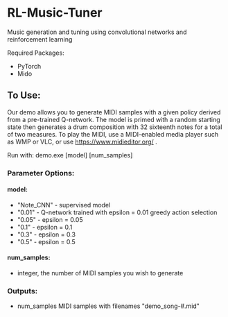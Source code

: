 # RL-Music-Tuner
Music generation and tuning using convolutional networks and reinforcement learning

Required Packages:
- PyTorch
- Mido

To Use:
--------
Our demo allows you to generate MIDI samples with a given policy derived from a pre-trained Q-network. The model is primed with a random starting state then generates a drum composition with 32 sixteenth notes for a total of two measures. To play the MIDI, use a MIDI-enabled media player such as WMP or VLC, or use https://www.midieditor.org/ .

Run with: demo.exe [model] [num_samples]


### Parameter Options:

#### model: 
- "Note_CNN" - supervised model
- "0.01" - Q-network trained with epsilon = 0.01 greedy action selection
- "0.05" - epsilon = 0.05
- "0.1" - epsilon = 0.1
- "0.3" - epsilon = 0.3
- "0.5" - epsilon = 0.5
  
#### num_samples: 
- integer, the number of MIDI samples you wish to generate

### Outputs:
- num_samples MIDI samples with filenames "demo_song-#.mid"
